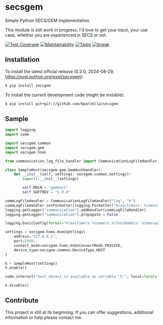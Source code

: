 # secsgem
Simple Python SECS/GEM implementation

This module is still work in progress. I'd love to get your input, your use case, whether you are experienced in SECS or not.

[![Test Coverage](https://api.codeclimate.com/v1/badges/223821436f063223b9da/test_coverage)](https://codeclimate.com/github/bparzella/secsgem/test_coverage)
[![Maintainability](https://api.codeclimate.com/v1/badges/223821436f063223b9da/maintainability)](https://codeclimate.com/github/bparzella/secsgem/maintainability)
[![Tests](https://github.com/bparzella/secsgem/actions/workflows/build.yaml/badge.svg)](https://github.com/bparzella/secsgem/actions/workflows/build.yaml)
[![Image](https://readthedocs.org/projects/secsgem/badge/)](http://secsgem.readthedocs.org/en/latest/)


## Installation
To install the latest official release (0.2.0, 2024-08-29, https://pypi.python.org/pypi/secsgem):

```bash
$ pip install secsgem
```

To install the current development code (might be instable):

```bash
$ pip install git+git://github.com/bparzella/secsgem
```

## Sample

```python
import logging
import code

import secsgem.common
import secsgem.gem
import secsgem.hsms

from communication_log_file_handler import CommunicationLogFileHandler

class SampleHost(secsgem.gem.GemHostHandler):
    def __init__(self, settings: secsgem.common.Settings):
        super().__init__(settings)

        self.MDLN = "gemhost"
        self.SOFTREV = "1.0.0"

commLogFileHandler = CommunicationLogFileHandler("log", "h")
commLogFileHandler.setFormatter(logging.Formatter("%(asctime)s: %(message)s"))
logging.getLogger("communication").addHandler(commLogFileHandler)
logging.getLogger("communication").propagate = False

logging.basicConfig(format='%(asctime)s %(name)s.%(funcName)s: %(message)s', level=logging.DEBUG)

settings = secsgem.hsms.HsmsSettings(
    address="127.0.0.1",
    port=5000,
    connect_mode=secsgem.hsms.HsmsConnectMode.PASSIVE,
    device_type=secsgem.common.DeviceType.HOST
)

h = SampleHost(settings)
h.enable()

code.interact("host object is available as variable 'h'", local=locals())

h.disable()
```

## Contribute

This project is still at its beginning. If you can offer suggestions, additional information or help please contact me.
